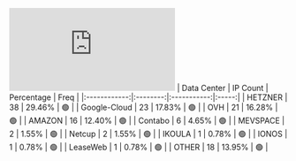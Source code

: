 ![Diagramm](https://github.com/obajay/StateSync-snapshots/blob/main/Projects/BandProtocol/1/README.md)
| Data Center | IP Count | Percentage | Freq |
|:------------:|:--------:|:-----------:|:-----:|
| HETZNER | 38 | 29.46% | 🟢 |
| Google-Cloud | 23 | 17.83% | 🟢 |
| OVH | 21 | 16.28% | 🟢 |
| AMAZON | 16 | 12.40% | 🟢 |
| Contabo | 6 | 4.65% | 🟢 |
| MEVSPACE | 2 | 1.55% | 🟢 |
| Netcup | 2 | 1.55% | 🟢 |
| IKOULA | 1 | 0.78% | 🟢 |
| IONOS | 1 | 0.78% | 🟢 |
| LeaseWeb | 1 | 0.78% | 🟢 |
| OTHER | 18 | 13.95% | 🟢 |